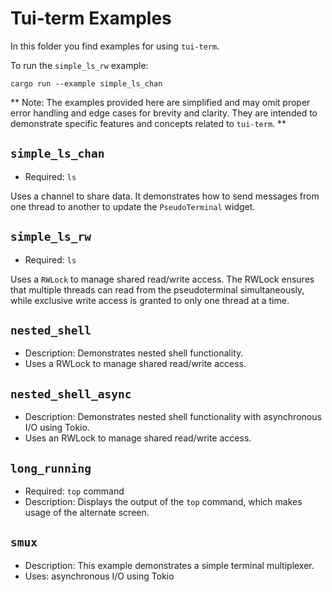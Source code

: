 # Tui-term Examples

In this folder you find examples for using `tui-term`.

To run the `simple_ls_rw` example:

```
cargo run --example simple_ls_chan
```

** Note: The examples provided here are simplified and may omit proper error handling and edge cases for brevity and clarity. They are intended to demonstrate specific features and concepts related to `tui-term`. **

## `simple_ls_chan`

- Required: `ls`

Uses a channel to share data.
It demonstrates how to send messages from one thread to another to update the `PseudoTerminal` widget.

## `simple_ls_rw`

- Required: `ls`

Uses a `RWLock` to manage shared read/write access.
The RWLock ensures that multiple threads can read from the pseudoterminal simultaneously, while exclusive write access is granted to only one thread at a time.

## `nested_shell`

- Description: Demonstrates nested shell functionality.
- Uses a RWLock to manage shared read/write access.

## `nested_shell_async`

- Description: Demonstrates nested shell functionality with asynchronous I/O using Tokio.
- Uses an RWLock to manage shared read/write access.

## `long_running`

- Required: `top` command
- Description: Displays the output of the `top` command, which makes usage of the alternate screen.

## `smux`

- Description: This example demonstrates a simple terminal multiplexer.
- Uses: asynchronous I/O using Tokio
